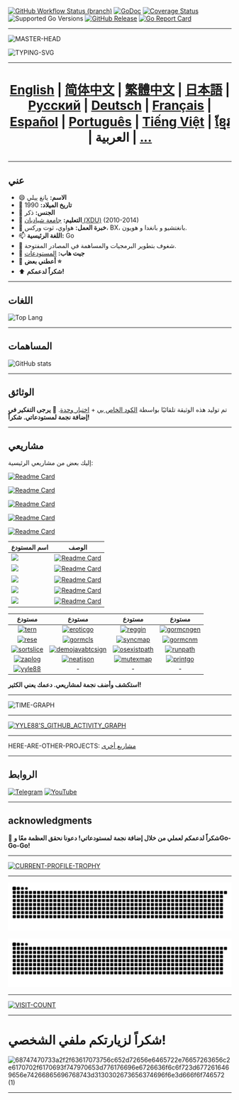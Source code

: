 [![GitHub Workflow Status (branch)](https://img.shields.io/github/actions/workflow/status/yyle88/yyle88/release.yml?branch=main&label=BUILD)](https://github.com/yyle88/yyle88/actions/workflows/release.yml?query=branch%3Amain)
[![GoDoc](https://pkg.go.dev/badge/github.com/yyle88/yyle88)](https://pkg.go.dev/github.com/yyle88/yyle88)
[![Coverage Status](https://img.shields.io/coveralls/github/yyle88/yyle88/master.svg)](https://coveralls.io/github/yyle88/yyle88?branch=main)
![Supported Go Versions](https://img.shields.io/badge/Go-1.22%2C%201.23-lightgrey.svg)
[![GitHub Release](https://img.shields.io/github/release/yyle88/yyle88.svg)](https://github.com/yyle88/yyle88/releases)
[![Go Report Card](https://goreportcard.com/badge/github.com/yyle88/yyle88)](https://goreportcard.com/report/github.com/yyle88/yyle88)

---

![MASTER-HEAD](https://user-images.githubusercontent.com/74038190/213910845-af37a709-8995-40d6-be59-724526e3c3d7.gif)

![TYPING-SVG](https://readme-typing-svg.demolab.com?font=Fira+Code&size=33&pause=1000&color=EBE912&width=999&lines=Hi+there+%F0%9F%91%8B%2C+Welcome+to+my+Page+%F0%9F%91%8B%2C+I'm+yyle88)

---

<!-- 这是一个注释，它不会在渲染时显示出来，这是语言选择的起始位置 -->

<h4 align="center" style="font-size: 2.0em;"><a href="../README.md">English</a> | <a href="../README.zh.md">简体中文</a> | <a href="README.zh-Hant.md">繁體中文</a> | <a href="README.ja.md">日本語</a> | <a href="README.ru.md">Русский</a> | <a href="README.de.md">Deutsch</a> | <a href="README.fr.md">Français</a> | <a href="README.es.md">Español</a> | <a href="README.pt.md">Português</a> | <a href="README.vi.md">Tiếng Việt</a> | <a href="README.kh.md">ខ្មែរ</a> | <strong>العربية</strong> | <a href="../LOCALE-MENU.md"><b>...</b></a></h4>

<!-- 这是一个注释，它不会在渲染时显示出来，这是语言选择的终止位置 -->

---

## عني

- 😄 **الاسم:** يانغ ييلي
- 🔭 **تاريخ الميلاد:** 1990
- 🌱 **الجنس:** ذكر
- 👯 **التعليم:** [جامعة شياديان (XDU)](https://www.xidian.edu.cn/) (2010-2014)
- 💼 **خبرة العمل:** هواوي، ثوت وركس، BX، بانغتشيو و بانغدا و هويون.
- 📫 **اللغة الرئيسية:** Go
- 💬 شغوف بتطوير البرمجيات والمساهمة في المصادر المفتوحة.
- 🔗 **جيت هاب:** [المستودعات](https://github.com/yyle88?tab=repositories&type=public&sort=stargazers)
- 🌟 **أعطني بعض ⭐**
- ⬆️ **شكراً لدعمكم!**

---

## اللغات

![Top Lang](https://github-readme-stats.vercel.app/api/top-langs/?username=yyle88&hide=html&card_width=465)

---

## المساهمات

![GitHub stats](https://github-readme-stats.vercel.app/api?username=yyle88&show_icons=true&theme=radical&show=reviews,prs_merged,prs_merged_percentage&hide=contribs&card_width=465)

---

## الوثائق

تم توليد هذه الوثيقة تلقائيًا بواسطة [الكود الخاص بي](yyle88.go) + [اختبار وحدة](yyle88_test.go). 🌟 **يرجى التفكير في إضافة نجمة لمستودعاتي. شكراً!**

---

## مشاريعي

إليك بعض من مشاريعي الرئيسية:

<!-- 这是一个注释，它不会在渲染时显示出来，这是项目列表的起始位置 -->

[![Readme Card](https://github-readme-stats.vercel.app/api/pin/?username=yyle88&repo=sure&theme=bear&unique=6f49a0a3-538e-415e-baea-56f42a2fee37)](https://github.com/yyle88/sure)

[![Readme Card](https://github-readme-stats.vercel.app/api/pin/?username=yyle88&repo=gobtcsign&theme=rose_pine&unique=bbf9dc5d-6185-4561-a88b-7a5eb25d8bee)](https://github.com/yyle88/gobtcsign)

[![Readme Card](https://github-readme-stats.vercel.app/api/pin/?username=yyle88&repo=osexec&theme=solarized-light&unique=99927c27-7c33-471b-aacd-8fe8e35d8e59)](https://github.com/yyle88/osexec)

[![Readme Card](https://github-readme-stats.vercel.app/api/pin/?username=yyle88&repo=gormmom&theme=radical&unique=e1f85028-178b-438f-a54c-64bc98fe43fa)](https://github.com/yyle88/gormmom)

[![Readme Card](https://github-readme-stats.vercel.app/api/pin/?username=yyle88&repo=must&theme=vue&unique=948161de-c2f5-4513-8663-8b9a012bf3d8)](https://github.com/yyle88/must)


| **اسم المستودع** | **الوصف** |
|--------|--------|
| <a href="https://github.com/yyle88/done"><img src="https://img.shields.io/badge/done-%23FFD700.svg?style=flat&logoColor=white" height="30"></a> | [![Readme Card](https://github-readme-stats.vercel.app/api/pin/?username=yyle88&repo=done&theme=neon&unique=f89fede5-a89f-4a2d-b644-a98f8f98bdb5)](https://github.com/yyle88/done) |
| <a href="https://github.com/yyle88/formatgo"><img src="https://img.shields.io/badge/formatgo-%23FF1493.svg?style=flat&logoColor=white" height="30"></a> | [![Readme Card](https://github-readme-stats.vercel.app/api/pin/?username=yyle88&repo=formatgo&theme=solarized-dark&unique=24abfa49-5227-42a1-b9f9-bc652522f17c)](https://github.com/yyle88/formatgo) |
| <a href="https://github.com/yyle88/syntaxgo"><img src="https://img.shields.io/badge/syntaxgo-%237D4B91.svg?style=flat&logoColor=white" height="30"></a> | [![Readme Card](https://github-readme-stats.vercel.app/api/pin/?username=yyle88&repo=syntaxgo&theme=panda&unique=74e343a1-283d-4b25-9340-61a5295927d1)](https://github.com/yyle88/syntaxgo) |
| <a href="https://github.com/yyle88/gotrontrx"><img src="https://img.shields.io/badge/gotrontrx-%237D4B91.svg?style=flat&logoColor=white" height="30"></a> | [![Readme Card](https://github-readme-stats.vercel.app/api/pin/?username=yyle88&repo=gotrontrx&theme=vision-friendly-dark&unique=c87e1948-df8e-4367-b2c6-d9d67019c8f2)](https://github.com/yyle88/gotrontrx) |
| <a href="https://github.com/yyle88/erero"><img src="https://img.shields.io/badge/erero-%23ADFF2F.svg?style=flat&logoColor=white" height="30"></a> | [![Readme Card](https://github-readme-stats.vercel.app/api/pin/?username=yyle88&repo=erero&theme=monokai&unique=3e784bd9-22d6-40a2-9a37-7f802067085d)](https://github.com/yyle88/erero) |


| مستودع | مستودع | مستودع | مستودع |
| :--: | :--: | :--: | :--: |
|[![tern](https://img.shields.io/badge/tern-%2391C4A4.svg?style=flat&logoColor=white)](https://github.com/yyle88/tern) | [![eroticgo](https://img.shields.io/badge/eroticgo-%2332CD32.svg?style=flat&logoColor=white)](https://github.com/yyle88/eroticgo) | [![reggin](https://img.shields.io/badge/reggin-%23FF1493.svg?style=flat&logoColor=white)](https://github.com/yyle88/reggin) | [![gormcngen](https://img.shields.io/badge/gormcngen-%23F2D330.svg?style=flat&logoColor=white)](https://github.com/yyle88/gormcngen) | 
|[![rese](https://img.shields.io/badge/rese-%23ADFF2F.svg?style=flat&logoColor=white)](https://github.com/yyle88/rese) | [![gormcls](https://img.shields.io/badge/gormcls-%238A2BE2.svg?style=flat&logoColor=white)](https://github.com/yyle88/gormcls) | [![syncmap](https://img.shields.io/badge/syncmap-%2335A8D5.svg?style=flat&logoColor=white)](https://github.com/yyle88/syncmap) | [![gormcnm](https://img.shields.io/badge/gormcnm-%237D4B91.svg?style=flat&logoColor=white)](https://github.com/yyle88/gormcnm) | 
|[![sortslice](https://img.shields.io/badge/sortslice-%23FF6347.svg?style=flat&logoColor=white)](https://github.com/yyle88/sortslice) | [![demojavabtcsign](https://img.shields.io/badge/demojavabtcsign-%233CB371.svg?style=flat&logoColor=white)](https://github.com/yyle88/demojavabtcsign) | [![osexistpath](https://img.shields.io/badge/osexistpath-%23FFD700.svg?style=flat&logoColor=white)](https://github.com/yyle88/osexistpath) | [![runpath](https://img.shields.io/badge/runpath-%23FF5733.svg?style=flat&logoColor=white)](https://github.com/yyle88/runpath) | 
|[![zaplog](https://img.shields.io/badge/zaplog-%2320B2AA.svg?style=flat&logoColor=white)](https://github.com/yyle88/zaplog) | [![neatjson](https://img.shields.io/badge/neatjson-%237D5E7F.svg?style=flat&logoColor=white)](https://github.com/yyle88/neatjson) | [![mutexmap](https://img.shields.io/badge/mutexmap-%2395C59D.svg?style=flat&logoColor=white)](https://github.com/yyle88/mutexmap) | [![printgo](https://img.shields.io/badge/printgo-%23F09F3B.svg?style=flat&logoColor=white)](https://github.com/yyle88/printgo) | 
|[![yyle88](https://img.shields.io/badge/yyle88-%23F7931E.svg?style=flat&logoColor=white)](https://github.com/yyle88/yyle88) | - | - | - | 


<!-- 这是一个注释，它不会在渲染时显示出来，这是项目列表的终止位置 -->

**استكشف وأضف نجمة لمشاريعي. دعمك يعني الكثير!**

---

![TIME-GRAPH](http://github-profile-summary-cards.vercel.app/api/cards/productive-time?username=yyle88&theme=radical&utcOffset=8.00)

---

[![YYLE88'S_GITHUB_ACTIVITY_GRAPH](https://github-readme-activity-graph.vercel.app/graph?username=yyle88)](https://github.com/yyle88)

---

HERE-ARE-OTHER-PROJECTS: [مشاريع أخرى](OTHERS.md)

---

## الروابط

[![Telegram](https://img.shields.io/badge/-Telegram-f5e0dc?style=for-the-badge&logo=telegram&logoColor=27A0D9)](https://t.me/yyle88)
[![YouTube](https://img.shields.io/badge/-YouTube-f2cdcd?style=for-the-badge&logo=YouTube&logoColor=FF0000)](https://www.youtube.com/@%E6%9D%A8%E4%BA%A6%E4%B9%901990/videos)

---

## acknowledgments

🌟 **شكراً لدعمكم لعملي من خلال إضافة نجمة لمستودعاتي! دعونا نحقق العظمة معًا وGo-Go-Go!**

---

[![CURRENT-PROFILE-TROPHY](https://github-profile-trophy.vercel.app/?username=yyle88)](https://github.com/yyle88)

---

![github contribution grid snake animation](https://raw.githubusercontent.com/yyle88/yyle88/snake/github-contribution-grid-snake-dark.svg#gh-dark-mode-only)

![github contribution grid snake animation](https://raw.githubusercontent.com/yyle88/yyle88/snake/github-contribution-grid-snake.svg#gh-light-mode-only)

---

[![VISIT-COUNT](https://visitcount.itsvg.in/api?id=yyle88&label=profile-views&pretty=true)](https://visitcount.itsvg.in)

---

# شكراً لزيارتكم ملفي الشخصي!

![68747470733a2f2f63617073756c652d72656e6465722e76657263656c2e6170702f6170693f747970653d776176696e6726636f6c6f723d6772616469656e74266865696768743d3130302673656374696f6e3d666f6f746572 (1)](https://github.com/user-attachments/assets/e599b0c5-b812-4e11-908a-2bdec8c97c5f)

---
